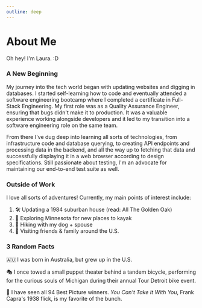 ```yaml
---
outline: deep
---
```


# About Me

 Oh hey! I'm Laura. :D

### A New Beginning
My journey into the tech world began with updating websites and digging in databases. I started self-learning how to code and eventually attended a software engineering bootcamp where I completed a certificate in Full-Stack Engineering. My first role was as a Quality Assurance Engineer, ensuring that bugs didn't make it to production. It was a valuable experience working alongside developers and it led to my transition into a software engineering role on the same team.

From there I've dug deep into learning all sorts of technologies, from infrastructure code and database querying, to creating API endpoints and processing data in the backend, and all the way up to fetching that data and successfully displaying it in a web browser according to design specifications. Still passionate about testing, I'm an advocate for maintaining our end-to-end test suite as well.

### Outside of Work
I love all sorts of adventures! Currently, my main points of interest include:
1. 🛠️ Updating a 1984 suburban house (read: All The Golden Oak)
1. 🛶 Exploring Minnesota for new places to kayak
1. 🥾 Hiking with my dog + spouse
1. 🛬 Visiting friends & family around the U.S.

### 3 Random Facts
🇦🇺 I was born in Australia, but grew up in the U.S.

🎭 I once towed a small puppet theater behind a tandem bicycle, performing for the curious souls of Michigan during their annual Tour Detroit bike event.

🍿 I have seen all 94 Best Picture winners. *You Can't Take It With You*, Frank Capra's 1938 flick, is my favorite of the bunch.

